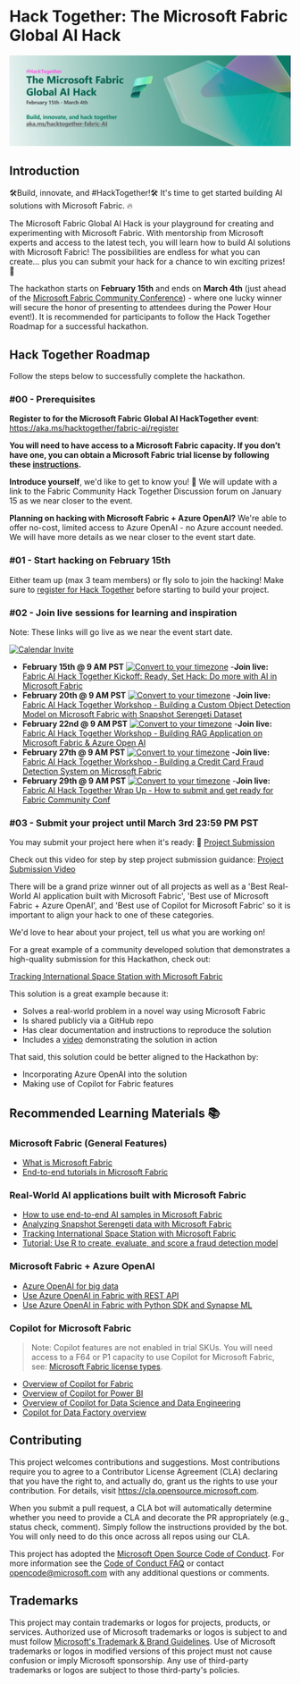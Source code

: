 # Hack Together: The Microsoft Fabric Global AI Hack

![The Microsoft Fabric Global AI HackTogether Banner](./images/FabricHackBanner3.png)

## Introduction

🛠️Build, innovate, and #HackTogether!🛠️ It's time to get started building AI solutions with Microsoft Fabric. 🔥

The Microsoft Fabric Global AI Hack is your playground for creating and experimenting with Microsoft Fabric. With mentorship from Microsoft experts and access to the latest tech, you will learn how to build AI solutions with Microsoft Fabric! The possibilities are endless for what you can create... plus you can submit your hack for a chance to win exciting prizes! 🥳

The hackathon starts on **February 15th** and ends on **March 4th** (just ahead of the [Microsoft Fabric Community Conference](https://fabricconf.com/)) - where one lucky winner will secure the honor of presenting to attendees during the Power Hour event!). It is recommended for participants to follow the Hack Together Roadmap for a successful hackathon.

## Hack Together Roadmap

Follow the steps below to successfully complete the hackathon.

### #00 - Prerequisites

**Register to for the Microsoft Fabric Global AI HackTogether event**: https://aka.ms/hacktogether/fabric-ai/register

**You will need to have access to a Microsoft Fabric capacity. If you don’t have one, you can obtain a Microsoft Fabric trial license by following these [instructions](https://aka.ms/upgrade-to-fabric).** 

**Introduce yourself**, we'd like to get to know you! 🥳 We will update with a link to the Fabric Community Hack Together Discussion forum on January 15 as we near closer to the event.

**Planning on hacking with Microsoft Fabric + Azure OpenAI?** We're able to offer no-cost, limited access to Azure OpenAI - no Azure account needed. We will have more details as we near closer to the event start date.

### #01 - Start hacking on February 15th
Either team up (max 3 team members) or fly solo to join the hacking! Make sure to [register for Hack Together](https://aka.ms/hacktogether/fabric-ai/register) before starting to build your project.

### #02 - Join live sessions for learning and inspiration

Note: These links will go live as we near the event start date.

[![Calendar Invite](https://img.shields.io/badge/ADD%20TO%20CALENDAR-4285F4?style=for-the-badge&label=&labelColor=555555&logoColor=white&logo=googlecalendar)]()

* **February 15th @ 9 AM PST** [![Convert to your timezone](
https://img.shields.io/badge/convert_to_your_timezone_%F0%9F%8C%8D-green)](https://www.timeanddate.com/worldclock/converter.html?iso=20231120T220000&p1=1244) -**Join live:** [Fabric AI Hack Together Kickoff: Ready, Set Hack: Do more with AI in Microsoft Fabric](
https://aka.ms/hacktogether/fabricai/session1)
* **February 20th @ 9 AM PST** [![Convert to your timezone](
https://img.shields.io/badge/convert_to_your_timezone_%F0%9F%8C%8D-green)](https://www.timeanddate.com/worldclock/converter.html?iso=20231127T190000&p1=1244) -**Join live:** [Fabric AI Hack Together Workshop - Building a Custom Object Detection Model on Microsoft Fabric with Snapshot Serengeti Dataset](
https://aka.ms/hacktogether/fabricai/session2)
* **February 22nd @ 9 AM PST** [![Convert to your timezone](
https://img.shields.io/badge/convert_to_your_timezone_%F0%9F%8C%8D-green)](https://www.timeanddate.com/worldclock/converter.html?iso=20231127T190000&p1=1244) -**Join live:** [Fabric AI Hack Together Workshop - Building RAG Application on Microsoft Fabric & Azure Open AI
](
https://aka.ms/hacktogether/fabricai/session3)
* **February 27th @ 9 AM PST** [![Convert to your timezone](
https://img.shields.io/badge/convert_to_your_timezone_%F0%9F%8C%8D-green)](https://www.timeanddate.com/worldclock/converter.html?iso=20231128T220000&p1=1244) -**Join live:** [Fabric AI Hack Together Workshop - Building a Credit Card Fraud Detection System on Microsoft Fabric
](
https://aka.ms/hacktogether/dotnet/session4)
* **February 29th @ 9 AM PST** [![Convert to your timezone](
https://img.shields.io/badge/convert_to_your_timezone_%F0%9F%8C%8D-green)](https://www.timeanddate.com/worldclock/converter.html?iso=20231204T230000&p1=1244) -**Join live:** [Fabric AI Hack Together Wrap Up - How to submit and get ready for Fabric Community Conf](
https://aka.ms/hacktogether/dotnet/session5)

### #03 - Submit your project until March 3rd 23:59 PM PST

You may submit your project here when it's ready: 🚀 [Project Submission](https://github.com/microsoft/hack-together-fabric-ai/issues/new?assignees=&labels=&projects=&template=project.yml&title=Project%3A+%3Cshort+description%3E)

Check out this video for step by step project submission guidance: [Project Submission Video](https://github.com/microsoft/hack-together-teams/assets/3199282/572ea387-61ec-4b77-9885-23b5b2bd39bd)

There will be a grand prize winner out of all projects as well as a 'Best Real-World AI application built with Microsoft Fabric', 'Best use of Microsoft Fabric + Azure OpenAI', and 'Best use of Copilot for Microsoft Fabric' so it is important to align your hack to one of these categories.

We'd love to hear about your project, tell us what you are working on!

For a great example of a community developed solution that demonstrates a high-quality submission for this Hackathon, check out:  

[Tracking International Space Station with Microsoft Fabric](https://github.com/anshulsharmas/fabric-iss-demo)

This solution is a great example because it:
* Solves a real-world problem in a novel way using Microsoft Fabric
* Is shared publicly via a GitHub repo
* Has clear documentation and instructions to reproduce the solution 
* Includes a [video](https://www.youtube.com/watch?v=-HhU7yLyuUU) demonstrating the solution in action

That said, this solution could be better aligned to the Hackathon by:
* Incorporating Azure OpenAI into the solution
* Making use of Copilot for Fabric features

## Recommended Learning Materials 📚

### Microsoft Fabric (General Features)
* [What is Microsoft Fabric](https://learn.microsoft.com/en-us/fabric/get-started/microsoft-fabric-overview)
* [End-to-end tutorials in Microsoft Fabric](https://learn.microsoft.com/en-us/fabric/get-started/end-to-end-tutorials)

### Real-World AI applications built with Microsoft Fabric

* [How to use end-to-end AI samples in Microsoft Fabric](https://learn.microsoft.com/en-us/fabric/data-science/use-ai-samples)
* [Analyzing Snapshot Serengeti data with Microsoft Fabric](https://aka.ms/fabric-e2e-serengeti/)
* [Tracking International Space Station with Microsoft Fabric](https://github.com/anshulsharmas/fabric-iss-demo)
* [Tutorial: Use R to create, evaluate, and score a fraud detection model](https://learn.microsoft.com/en-us/fabric/data-science/r-fraud-detection)

### Microsoft Fabric + Azure OpenAI

* [Azure OpenAI for big data](https://learn.microsoft.com/en-us/fabric/data-science/open-ai)
* [Use Azure OpenAI in Fabric with REST API](https://learn.microsoft.com/en-us/fabric/data-science/ai-services/how-to-use-openai-via-rest-api)
* [Use Azure OpenAI in Fabric with Python SDK and Synapse ML](https://learn.microsoft.com/en-us/fabric/data-science/ai-services/how-to-use-openai-sdk-synapse?tabs=python)

### Copilot for Microsoft Fabric

> Note: Copilot features are not enabled in trial SKUs. You will need access to a F64 or P1 capacity to use Copilot for Microsoft Fabric, see: [Microsoft Fabric license types](https://learn.microsoft.com/en-us/fabric/enterprise/licenses#microsoft-fabric-license-types).

* [Overview of Copilot for Fabric](https://learn.microsoft.com/en-us/fabric/get-started/copilot-fabric-overview)
* [Overview of Copilot for Power BI](https://learn.microsoft.com/en-us/power-bi/create-reports/copilot-introduction)
* [Overview of Copilot for Data Science and Data Engineering](https://learn.microsoft.com/en-us/fabric/get-started/copilot-notebooks-overview)
* [Copilot for Data Factory overview](https://learn.microsoft.com/en-us/fabric/get-started/copilot-fabric-data-factory)


## Contributing

This project welcomes contributions and suggestions.  Most contributions require you to agree to a
Contributor License Agreement (CLA) declaring that you have the right to, and actually do, grant us
the rights to use your contribution. For details, visit https://cla.opensource.microsoft.com.

When you submit a pull request, a CLA bot will automatically determine whether you need to provide
a CLA and decorate the PR appropriately (e.g., status check, comment). Simply follow the instructions
provided by the bot. You will only need to do this once across all repos using our CLA.

This project has adopted the [Microsoft Open Source Code of Conduct](https://opensource.microsoft.com/codeofconduct/).
For more information see the [Code of Conduct FAQ](https://opensource.microsoft.com/codeofconduct/faq/) or
contact [opencode@microsoft.com](mailto:opencode@microsoft.com) with any additional questions or comments.

## Trademarks

This project may contain trademarks or logos for projects, products, or services. Authorized use of Microsoft 
trademarks or logos is subject to and must follow 
[Microsoft's Trademark & Brand Guidelines](https://www.microsoft.com/en-us/legal/intellectualproperty/trademarks/usage/general).
Use of Microsoft trademarks or logos in modified versions of this project must not cause confusion or imply Microsoft sponsorship.
Any use of third-party trademarks or logos are subject to those third-party's policies.
